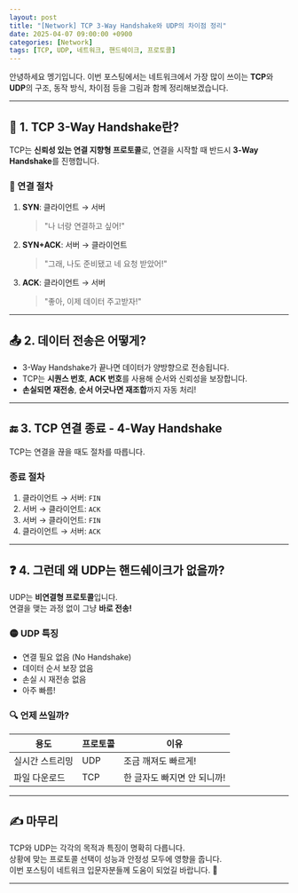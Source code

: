 ```yaml
---
layout: post
title: "[Network] TCP 3-Way Handshake와 UDP의 차이점 정리"
date: 2025-04-07 09:00:00 +0900
categories: [Network]
tags: [TCP, UDP, 네트워크, 핸드쉐이크, 프로토콜]
---
```

안녕하세요 멩기입니다.
이번 포스팅에서는 네트워크에서 가장 많이 쓰이는 **TCP**와 **UDP**의 구조, 동작 방식, 차이점 등을 그림과 함께 정리해보겠습니다.

---

## 🔗 1. TCP 3-Way Handshake란?

TCP는 **신뢰성 있는 연결 지향형 프로토콜**로, 연결을 시작할 때 반드시 **3-Way Handshake**를 진행합니다.

### 📡 연결 절차

1. **SYN**: 클라이언트 → 서버  
   > "나 너랑 연결하고 싶어!"

2. **SYN+ACK**: 서버 → 클라이언트  
   > "그래, 나도 준비됐고 네 요청 받았어!"

3. **ACK**: 클라이언트 → 서버  
   > "좋아, 이제 데이터 주고받자!"

---

## 📤 2. 데이터 전송은 어떻게?

- 3-Way Handshake가 끝나면 데이터가 양방향으로 전송됩니다.
- TCP는 **시퀀스 번호**, **ACK 번호**를 사용해 순서와 신뢰성을 보장합니다.
- **손실되면 재전송**, **순서 어긋나면 재조합**까지 자동 처리!

---

## 🔚 3. TCP 연결 종료 - 4-Way Handshake

TCP는 연결을 끊을 때도 절차를 따릅니다.

### 종료 절차

1. 클라이언트 → 서버: `FIN`  
2. 서버 → 클라이언트: `ACK`  
3. 서버 → 클라이언트: `FIN`  
4. 클라이언트 → 서버: `ACK`

---

## ❓ 4. 그런데 왜 UDP는 핸드쉐이크가 없을까?

UDP는 **비연결형 프로토콜**입니다.  
연결을 맺는 과정 없이 그냥 **바로 전송!**

### 🟡 UDP 특징

- 연결 필요 없음 (No Handshake)
- 데이터 순서 보장 없음
- 손실 시 재전송 없음
- 아주 빠름!

### 🔍 언제 쓰일까?

| 용도            | 프로토콜 | 이유                         |
|-----------------|----------|------------------------------|
| 실시간 스트리밍 | UDP      | 조금 깨져도 빠르게!          |
| 파일 다운로드   | TCP      | 한 글자도 빠지면 안 되니까! |

---

## ✍️ 마무리

TCP와 UDP는 각각의 목적과 특징이 명확히 다릅니다.  
상황에 맞는 프로토콜 선택이 성능과 안정성 모두에 영향을 줍니다.  
이번 포스팅이 네트워크 입문자분들께 도움이 되었길 바랍니다. 🙌

---
